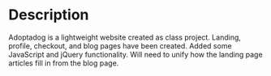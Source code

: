 # Description
Adoptadog is a lightweight website created as class project. Landing,
profile, checkout, and blog pages have been created. Added some JavaScript
and jQuery functionality. Will need to unify how the landing page articles
fill in from the blog page.